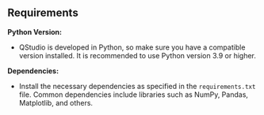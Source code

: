 ## Requirements
**Python Version:**
- QStudio is developed in Python, so make sure you have a compatible version installed. It is recommended to use Python version 3.9 or higher.

**Dependencies:**
- Install the necessary dependencies as specified in the `requirements.txt` file. Common dependencies include libraries such as NumPy, Pandas, Matplotlib, and others.
